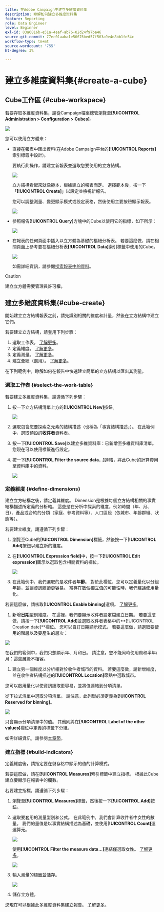 ```yaml
---
title: 在Adobe Campaign中建立多維度資料集
description: 瞭解如何建立多維度資料集
feature: Reporting
role: Data Engineer
level: Beginner
exl-id: 03a6816b-e51a-4eaf-ab76-02d24f97ba46
source-git-commit: 77ec01aaba1e50676bed57f503a9e4e8bb1fe54c
workflow-type: tm+mt
source-wordcount: '755'
ht-degree: 3%

---
```


# 建立多維度資料集{#create-a-cube}

## Cube工作區 {#cube-workspace}

若要存取多維度資料集，請從Campaign檔案總管瀏覽至&#x200B;**[!UICONTROL Administration > Configuration > Cubes]**。

![](assets/cube-node.png)

您可以使用立方體來：

* 直接在報表中匯出資料(在Adobe Campaign平台的&#x200B;**[!UICONTROL Reports]**&#x200B;索引標籤中設計)。

  要執行此操作，請建立新報表並選取您要使用的立方結構。

  ![](assets/create-new-cube.png)

  立方結構看起來就像範本，根據建立的報表而定。 選擇範本後，按一下「**[!UICONTROL Create]**」以設定並檢視新報告。

  您可以調整測量、變更顯示模式或設定表格，然後使用主要按鈕顯示報表。

  ![](assets/display-cube-table.png)

* 參照報告&#x200B;**[!UICONTROL Query]**&#x200B;方塊中的Cube以使用它的指標，如下所示：

  ![](assets/cube-report-query.png)

* 在報表的任何頁面中插入以立方體為基礎的樞紐分析表。 若要這麼做，請在相關頁面上參考要在樞紐分析表&#x200B;**[!UICONTROL Data]**&#x200B;索引標籤中使用的Cube。

  ![](assets/cube-in-a-report.png)

  如需詳細資訊，請參閱[探索報表中的資料](cube-tables.md#explore-the-data-in-a-report)。


>[!CAUTION]
>
>建立立方體需要管理員許可權。
>

## 建立多維度資料集{#cube-create}

開始建立立方結構報表之前，請先識別相關的維度和計量，然後在立方結構中建立它們。

若要建立立方結構，請套用下列步驟：

1. 選取工作表。 [了解更多](#select-the-work-table)。
1. 定義維度。 [了解更多](#define-dimensions)。
1. 定義測量。 [了解更多](#build-indicators)。
1. 建立彙總（選用）。 [了解更多](customize-cubes.md#calculate-and-use-aggregates)。

在下列範例中，瞭解如何在報告中快速建立簡單的立方結構以匯出其測量。

### 選取工作表 {#select-the-work-table}

若要建立多維度資料集，請遵循下列步驟：

1. 按一下立方結構清單上方的&#x200B;**[!UICONTROL New]**&#x200B;按鈕。

   ![](assets/create-a-cube.png)

1. 選取包含您要探索之元素的結構描述（也稱為「事實結構描述」）。 在此範例中，選取預設的&#x200B;**收件者**&#x200B;資料表。
1. 按一下&#x200B;**[!UICONTROL Save]**&#x200B;以建立多維資料庫：已新增至多維資料庫清單。 您現在可以使用標籤進行設定。

1. 按一下&#x200B;**[!UICONTROL Filter the source data...]**&#x200B;連結，將此Cube的計算套用至資料庫中的資料。

   ![](assets/cube-filter-source.png)

### 定義維度 {#define-dimensions}

建立立方結構之後，請定義其維度。 Dimension是根據每個立方結構相關的事實結構描述所定義的分析軸。 這些是在分析中探索的維度，例如時間（年、月、日）、產品或合約的分類（家庭、參考資料等）、人口區段（依城市、年齡群組、狀態等）。

若要建立維度，請遵循下列步驟：

1. 瀏覽至Cube的&#x200B;**[!UICONTROL Dimension]**&#x200B;標籤，然後按一下&#x200B;**[!UICONTROL Add]**&#x200B;按鈕以建立新的維度。
1. 在&#x200B;**[!UICONTROL Expression field]**&#x200B;中，按一下&#x200B;**[!UICONTROL Edit expression]**&#x200B;圖示以選取包含相關資料的欄位。

   ![](assets/cube-add-dimension.png)

1. 在此範例中，我們選取的是收件者&#x200B;**年齡**。 對於此欄位，您可以定義量化以分組年齡，並讓資訊閱讀更容易。 當存在數個獨立值的可能性時，我們建議使用量化。

若要這麼做，請核取&#x200B;**[!UICONTROL Enable binning]**&#x200B;選項。 [了解更多](customize-cubes.md#data-binning)。

1. 新增&#x200B;**日期**&#x200B;型別維度。 在這裡，我們要顯示收件者設定檔建立日期。 若要這麼做，請按一下&#x200B;**[!UICONTROL Add]**&#x200B;並選取收件者表格中的&#x200B;**[!UICONTROL Creation date]**欄位。
您可以自訂日期顯示模式。 若要這麼做，請選取要使用的階層以及要產生的層次：

![](assets/cube-date-dimension.png)

在我們的範例中，我們只想顯示年、月和日。 請注意，您不能同時使用周和半年/月：這些層級不相容。

1. 建立另一個維度以分析相對於收件者城市的資料。 若要這麼做，請新增維度，並在收件者結構描述的&#x200B;**[!UICONTROL Location]**&#x200B;節點中選取城市。

您可以啟用量化以使資訊讀取更容易，並將值連結到分項清單。

從下拉式清單中選取分項清單。 請注意，此列舉必須定義為&#x200B;**[!UICONTROL Reserved for binning]**。

![](assets/cube-dimension-with-enum.png)

只會顯示分項清單中的值。 其他則將在&#x200B;**[!UICONTROL Label of the other values]**&#x200B;欄位中定義的標籤下分組。

如需詳細資訊，請參閱[本章節](customize-cubes.md#dynamically-manage-bins)。

### 建立指標 {#build-indicators}

定義維度後，請指定要在儲存格中顯示的值的計算模式。

若要這麼做，請在&#x200B;**[!UICONTROL Measures]**&#x200B;索引標籤中建立指標。 根據此Cube建立要顯示在報表中的欄數。

若要建立指標，請遵循下列步驟：

1. 瀏覽至&#x200B;**[!UICONTROL Measures]**&#x200B;標籤，然後按一下&#x200B;**[!UICONTROL Add]**&#x200B;按鈕。
1. 選取要套用的測量型別和公式。 在此範例中，我們會計算收件者中女性的數量。 我們的量值是以事實結構描述為基礎，並使用&#x200B;**[!UICONTROL Count]**&#x200B;運運算元。

   ![](assets/cube-new-measure.png)

   使用&#x200B;**[!UICONTROL Filter the measure data...]**&#x200B;連結僅選取女性。 [了解更多](customize-cubes.md#define-measures)。

   ![](assets/cube-filter-measure-data.png)

1. 輸入測量的標籤並儲存。

   ![](assets/cube-save-measure.png)

1. 儲存立方體。


您現在可以根據此多維度資料集建立報告。 [了解更多](cube-tables.md)。
